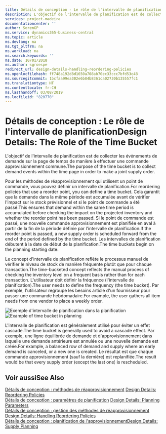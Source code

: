 ```yaml
---
title: Détails de conception - Le rôle de l'intervalle de planification | Microsoft Docs
description: L'objectif de l'intervalle de planification est de collecter les événements de demande sur la page de temps de manière à effectuer une commande approvisionnement commune.
services: project-madeira
documentationcenter: ''
author: SorenGP
ms.service: dynamics365-business-central
ms.topic: article
ms.devlang: na
ms.tgt_pltfrm: na
ms.workload: na
ms.search.keywords: ''
ms.date: 10/01/2018
ms.author: sgroespe
redirect_url: design-details-handling-reordering-policies
ms.openlocfilehash: ff748a192d8d1650a708ab70ec33ccc7bfd53c48
ms.sourcegitcommit: 1bcfaa99ea302e6b84b8361ca02730b135557fc1
ms.translationtype: HT
ms.contentlocale: fr-CH
ms.lasthandoff: 03/08/2019
ms.locfileid: "820770"
---
```

# <a name="design-details-the-role-of-the-time-bucket"></a><span data-ttu-id="9cec7-103">Détails de conception : Le rôle de l'intervalle de planification</span><span class="sxs-lookup"><span data-stu-id="9cec7-103">Design Details: The Role of the Time Bucket</span></span>
<span data-ttu-id="9cec7-104">L'objectif de l'intervalle de planification est de collecter les événements de demande sur la page de temps de manière à effectuer une commande approvisionnement commune.</span><span class="sxs-lookup"><span data-stu-id="9cec7-104">The purpose of the time bucket is to collect demand events within the time page in order to make a joint supply order.</span></span>  

 <span data-ttu-id="9cec7-105">Pour les méthodes de réapprovisionnement qui utilisent un point de commande, vous pouvez définir un intervalle de planification.</span><span class="sxs-lookup"><span data-stu-id="9cec7-105">For reordering policies that use a reorder point, you can define a time bucket.</span></span> <span data-ttu-id="9cec7-106">Cela garantit que la demande dans la même période est accumulée avant de vérifier l'impact sur le stock prévisionnel et si le point de commande a été passé.</span><span class="sxs-lookup"><span data-stu-id="9cec7-106">This ensures that demand within the same time period is accumulated before checking the impact on the projected inventory and whether the reorder point has been passed.</span></span> <span data-ttu-id="9cec7-107">Si le point de commande est passé, une nouvelle commande approvisionnement est planifiée en aval à partir de la fin de la période définie par l'intervalle de planification.</span><span class="sxs-lookup"><span data-stu-id="9cec7-107">If the reorder point is passed, a new supply order is scheduled forward from the end of the period defined by the time bucket.</span></span> <span data-ttu-id="9cec7-108">Les intervalles de planification débutent à la date de début de la planification.</span><span class="sxs-lookup"><span data-stu-id="9cec7-108">The time buckets begin on the planning starting date.</span></span>  

 <span data-ttu-id="9cec7-109">Le concept d'intervalle de planification reflète le processus manuel de vérifier le niveau de stock de manière fréquente plutôt que pour chaque transaction.</span><span class="sxs-lookup"><span data-stu-id="9cec7-109">The time-bucketed concept reflects the manual process of checking the inventory level on a frequent basis rather than for each transaction.</span></span> <span data-ttu-id="9cec7-110">L'utilisateur doit définir la fréquence (l'intervalle de planification).</span><span class="sxs-lookup"><span data-stu-id="9cec7-110">The user needs to define the frequency (the time bucket).</span></span> <span data-ttu-id="9cec7-111">Par exemple, l'utilisateur regroupe les besoins article d'un fournisseur pour passer une commande hebdomadaire.</span><span class="sxs-lookup"><span data-stu-id="9cec7-111">For example, the user gathers all item needs from one vendor to place a weekly order.</span></span>  

 <span data-ttu-id="9cec7-112">![Exemple d'intervalle de planification dans la planification](media/nav_app_supply_planning_2_reorder_cycle.png "Exemple d'intervalle de planification dans la planification")</span><span class="sxs-lookup"><span data-stu-id="9cec7-112">![Example of time bucket in planning](media/nav_app_supply_planning_2_reorder_cycle.png "Example of time bucket in planning")</span></span>  

 <span data-ttu-id="9cec7-113">L'intervalle de planification est généralement utilisé pour éviter un effet cascade.</span><span class="sxs-lookup"><span data-stu-id="9cec7-113">The time bucket is generally used to avoid a cascade effect.</span></span> <span data-ttu-id="9cec7-114">Par exemple, une ligne équilibrée de demande et d'approvisionnement dans laquelle une demande antérieure est annulée ou une nouvelle demande est créée.</span><span class="sxs-lookup"><span data-stu-id="9cec7-114">For example, a balanced row of demand and supply where an early demand is canceled, or a new one is created.</span></span> <span data-ttu-id="9cec7-115">Le résultat est que chaque commande approvisionnement (sauf la dernière) est replanifiée.</span><span class="sxs-lookup"><span data-stu-id="9cec7-115">The result would be that every supply order (except the last one) is rescheduled.</span></span>  

## <a name="see-also"></a><span data-ttu-id="9cec7-116">Voir aussi</span><span class="sxs-lookup"><span data-stu-id="9cec7-116">See Also</span></span>  
 <span data-ttu-id="9cec7-117">[Détails de conception : méthodes de réapprovisionnement](design-details-reordering-policies.md) </span><span class="sxs-lookup"><span data-stu-id="9cec7-117">[Design Details: Reordering Policies](design-details-reordering-policies.md) </span></span>  
 <span data-ttu-id="9cec7-118">[Détails de conception : paramètres de planification](design-details-planning-parameters.md) </span><span class="sxs-lookup"><span data-stu-id="9cec7-118">[Design Details: Planning Parameters](design-details-planning-parameters.md) </span></span>  
 <span data-ttu-id="9cec7-119">[Détails de conception : gestion des méthodes de réapprovisionnement](design-details-handling-reordering-policies.md) </span><span class="sxs-lookup"><span data-stu-id="9cec7-119">[Design Details: Handling Reordering Policies](design-details-handling-reordering-policies.md) </span></span>  
 [<span data-ttu-id="9cec7-120">Détails de conception : planification de l'approvisionnement</span><span class="sxs-lookup"><span data-stu-id="9cec7-120">Design Details: Supply Planning</span></span>](design-details-supply-planning.md)
